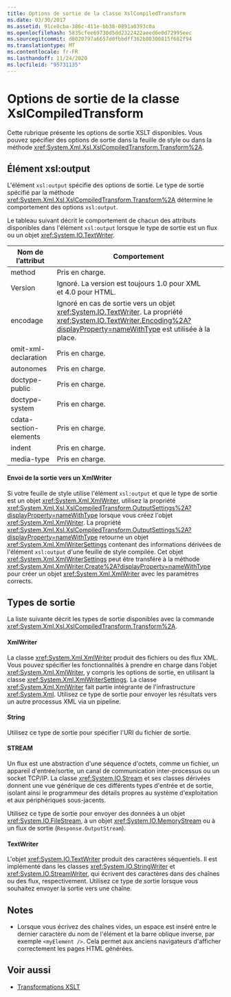 ```yaml
---
title: Options de sortie de la classe XslCompiledTransform
ms.date: 03/30/2017
ms.assetid: 91ce8cba-386c-411e-bb38-0891a0393c0a
ms.openlocfilehash: 5835cfee69730d5dd2322422aeed6e0d72995eec
ms.sourcegitcommit: d8020797a6657d0fbbdff362b80300815f682f94
ms.translationtype: MT
ms.contentlocale: fr-FR
ms.lasthandoff: 11/24/2020
ms.locfileid: "95731135"
---
```

# <a name="output-options-on-the-xslcompiledtransform-class"></a>Options de sortie de la classe XslCompiledTransform

Cette rubrique présente les options de sortie XSLT disponibles. Vous pouvez spécifier des options de sortie dans la feuille de style ou dans la méthode <xref:System.Xml.Xsl.XslCompiledTransform.Transform%2A>.  
  
## <a name="xsloutput-element"></a>Élément xsl:output  

 L'élément `xsl:output` spécifie des options de sortie. Le type de sortie spécifié par la méthode <xref:System.Xml.Xsl.XslCompiledTransform.Transform%2A> détermine le comportement des options `xsl:output`.  
  
 Le tableau suivant décrit le comportement de chacun des attributs disponibles dans l'élément `xsl:output` lorsque le type de sortie est un flux ou un objet <xref:System.IO.TextWriter>.  
  
|Nom de l’attribut|Comportement|  
|--------------------|--------------|  
|method|Pris en charge.|  
|Version|Ignoré. La version est toujours 1.0 pour XML et 4.0 pour HTML.|  
|encodage|Ignoré en cas de sortie vers un objet <xref:System.IO.TextWriter>. La propriété <xref:System.IO.TextWriter.Encoding%2A?displayProperty=nameWithType> est utilisée à la place.|  
|omit-xml-declaration|Pris en charge.|  
|autonomes|Pris en charge.|  
|doctype-public|Pris en charge.|  
|doctype-system|Pris en charge.|  
|cdata-section-elements|Pris en charge.|  
|indent|Pris en charge.|  
|media-type|Pris en charge.|  
  
#### <a name="sending-output-to-an-xmlwriter"></a>Envoi de la sortie vers un XmlWriter  

 Si votre feuille de style utilise l'élément `xsl:output` et que le type de sortie est un objet <xref:System.Xml.XmlWriter>, utilisez la propriété <xref:System.Xml.Xsl.XslCompiledTransform.OutputSettings%2A?displayProperty=nameWithType> lorsque vous créez l'objet <xref:System.Xml.XmlWriter>. La propriété <xref:System.Xml.Xsl.XslCompiledTransform.OutputSettings%2A?displayProperty=nameWithType> retourne un objet <xref:System.Xml.XmlWriterSettings> contenant des informations dérivées de l'élément `xsl:output` d'une feuille de style compilée. Cet objet <xref:System.Xml.XmlWriterSettings> peut être transféré à la méthode <xref:System.Xml.XmlWriter.Create%2A?displayProperty=nameWithType> pour créer un objet <xref:System.Xml.XmlWriter> avec les paramètres corrects.  
  
## <a name="output-types"></a>Types de sortie  

 La liste suivante décrit les types de sortie disponibles avec la commande <xref:System.Xml.Xsl.XslCompiledTransform.Transform%2A>.  
  
#### <a name="xmlwriter"></a>XmlWriter  

 La classe <xref:System.Xml.XmlWriter> produit des fichiers ou des flux XML. Vous pouvez spécifier les fonctionnalités à prendre en charge dans l’objet <xref:System.Xml.XmlWriter>, y compris les options de sortie, en utilisant la classe <xref:System.Xml.XmlWriterSettings>. La classe <xref:System.Xml.XmlWriter> fait partie intégrante de l'infrastructure <xref:System.Xml>. Utilisez ce type de sortie pour envoyer les résultats vers un autre processus XML via un pipeline.  
  
#### <a name="string"></a>String  

 Utilisez ce type de sortie pour spécifier l'URI du fichier de sortie.  
  
#### <a name="stream"></a>STREAM  

 Un flux est une abstraction d'une séquence d'octets, comme un fichier, un appareil d'entrée/sortie, un canal de communication inter-processus ou un socket TCP/IP. La classe <xref:System.IO.Stream> et ses classes dérivées donnent une vue générique de ces différents types d'entrée et de sortie, isolant ainsi le programmeur des détails propres au système d'exploitation et aux périphériques sous-jacents.  
  
 Utilisez ce type de sortie pour envoyer des données à un objet <xref:System.IO.FileStream>, à un objet <xref:System.IO.MemoryStream> ou à un flux de sortie (`Response.OutputStream`).  
  
#### <a name="textwriter"></a>TextWriter  

 L'objet <xref:System.IO.TextWriter> produit des caractères séquentiels. Il est implémenté dans les classes <xref:System.IO.StringWriter> et <xref:System.IO.StreamWriter>, qui écrivent des caractères dans des chaînes ou des flux, respectivement. Utilisez ce type de sortie lorsque vous souhaitez envoyer la sortie vers une chaîne.  
  
## <a name="notes"></a>Notes  
  
- Lorsque vous écrivez des chaînes vides, un espace est inséré entre le dernier caractère du nom de l'élément et la barre oblique inverse, par exemple `<myElement />`. Cela permet aux anciens navigateurs d'afficher correctement les pages HTML générées.  
  
## <a name="see-also"></a>Voir aussi

- [Transformations XSLT](xslt-transformations.md)
